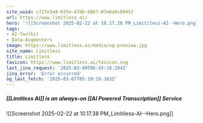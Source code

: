 ```yaml
---
site_uuid: c727e3a9-635e-47db-88b7-87e6a9c09452
url: https://www.limitless.ai/
hero: '![[Screenshot 2025-02-22 at 10.17.38 PM_Limitiless-AI--Hero.png]]'
tags:
- AI-Toolkit
- Data-Augmenters
image: https://www.limitless.ai/media/og-preview.jpg
site_name: Limitless
title: Limitless
favicon: https://www.limitless.ai/favicon.svg
last_jina_request: '2025-03-09T06:45:18.294Z'
jina_error: 'Error occurred'
og_last_fetch: '2025-03-07T05:19:19.163Z'
---
```

##### [[Limitless AI]] is an always-on [[AI Powered Transcription]] Service
![[Screenshot 2025-02-22 at 10.17.38 PM_Limitiless-AI--Hero.png]]
